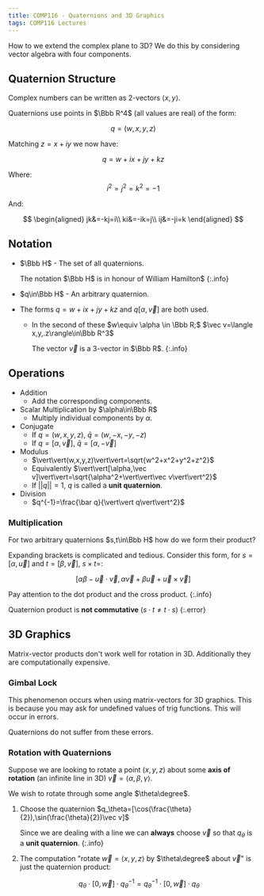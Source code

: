 ```yaml
---
title: COMP116 - Quaternions and 3D Graphics
tags: COMP116 Lectures
---
```

How to we extend the complex plane to 3D? We do this by considering vector algebra with four components.

## Quaternion Structure
Complex numbers can be written as 2-vectors $\langle x,y\rangle$.

Quaternions use points in $\Bbb R^4$ (all values are real) of the form:

$$q=(w,x,y,z)$$

Matching $z=x+iy$ we now have:

$$q=w+ix+jy+kz$$

Where:
$$
i^2=j^2=k^2=-1
$$

And:

$$
\begin{aligned}
jk&=-kj=i\\
ki&=-ik=j\\
ij&=-ji=k
\end{aligned}
$$

## Notation

* $\Bbb H$ - The set of all quaternions.

	The notation $\Bbb H$ is in honour of William Hamilton$
	{:.info}
* $q\in\Bbb H$ - An arbitrary quaternion.
* The forms $q=w+ix+jy+kz$ and $q[\alpha,\vec v]$ are both used.
	*	In the second of these $w\equiv \alpha \in \Bbb R;$ $\vec v=\langle x,y,.z\rangle\in\Bbb R^3$
	
		The vector $\vec v$ is a 3-vector in $\Bbb R$.
		{:.info}

## Operations

* Addition
	* Add the corresponding components.
* Scalar Multiplication by $\alpha\in\Bbb R$
	* Multiply individual components by $\alpha$.
* Conjugate
	* If $q=(w,x,y,z)$, $\bar q=(w,-x,-y,-z)$
	* If $q=[\alpha,\vec v]$, $\bar q=[\alpha,-\vec v]$
* Modulus
	* $\vert\vert(w,x,y,z)\vert\vert=\sqrt{w^2+x^2+y^2+z^2}$
	* Equivalently $\vert\vert[\alpha,\vec v]\vert\vert=\sqrt{\alpha^2+\vert\vert\vec v\vert\vert^2}$
	* If $\vert\vert q\vert\vert=1$, $q$ is called a **unit quaternion**.
* Division
	* $q^{-1}=\frac{\bar q}{\vert\vert q\vert\vert^2}$
	
### Multiplication
For two arbitrary quaternions $s,t\in\Bbb H$ how do we form their product?

Expanding brackets is complicated and tedious. Consider this form, for $s=[\alpha,\vec u]$ and $t=[\beta,\vec v]$, $s\times t=$:

$$[\alpha\beta-\vec u\cdot\vec v,\alpha\vec v+\beta\vec u+\vec u\times\vec v]$$

Pay attention to the dot product and the cross product.
{:.info}

Quaternion product is **not commutative** ($s\cdot t\neq t\cdot s$)
{:.error}

## 3D Graphics
Matrix-vector products don't work well for rotation in 3D. Additionally they are computationally expensive.

### Gimbal Lock
This phenomenon occurs when using matrix-vectors for 3D graphics. This is because you may ask for undefined values of trig functions. This will occur in errors.

Quaternions do not suffer from these errors.

### Rotation with Quaternions
Suppose we are looking to rotate a point $(x,y,z)$ about some **axis of rotation** (an infinite line in 3D) $\vec v=\langle \alpha,\beta,\gamma\rangle$.

We wish to rotate through some angle $\theta\degree$.

1. Choose the quaternion $q_\theta=[\cos(\frac{\theta}{2}),\sin(\frac{\theta}{2})\vec v]$

	Since we are dealing with a line we can **always** choose $\vec v$ so that $q_\theta$ is a **unit quaternion**.
	{:.info}
1. The computation "rotate $\vec w=\langle x,y,z\rangle$ by $\theta\degree$ about $\vec v$" is just the quaternion product:

	$$q_\theta\cdot[0,\vec w]\cdot q_\theta^{-1}=q_\theta^{-1}\cdot[0,\vec w]\cdot q_\theta$$